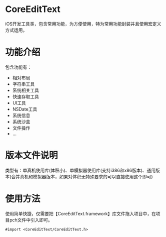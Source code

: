 # CoreEditText

iOS开发工具类，包含常用功能，为方便使用，特为常用功能封装并且使用宏定义方式运用。

# 功能介绍

包含功能有：
* 相对布局
* 字符串工具
* 系统相关工具
* 快速存取工具
* UI工具
* NSDate工具
* 系统信息
* 系统沙盒
* 文件操作
* …

# 版本文件说明

类型有：单真机使用库(体积小)、单模拟器使用库(支持i386和x86版本)、通用版本(合并真机和模拟器版本，如果对体积无特殊要求的可以直接使用这个即可)

# 使用方法

使用简单快捷，仅需要把【CoreEditText.framework】库文件拖入项目中，在项目pch文件中引入即可。

```#import <CoreEditText/CoreEditText.h>```
